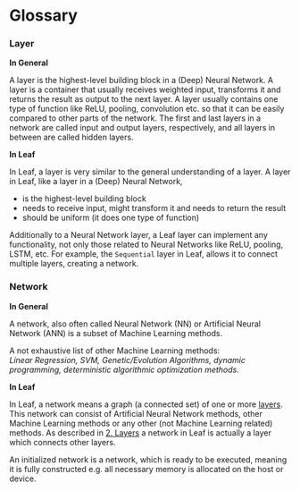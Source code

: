 # Glossary

### Layer

**In General**

A layer is the highest-level building block in a (Deep) Neural Network. A layer
is a container that usually receives weighted input, transforms it and returns
the result as output to the next layer. A layer usually contains one type of
function like ReLU, pooling, convolution etc. so that it can be easily compared
to other parts of the network. The first and last layers in a network are called
input and output layers, respectively, and all layers in between are called
hidden layers.

**In Leaf**

In Leaf, a layer is very similar to the general understanding of a layer. A layer
in Leaf, like a layer in a (Deep) Neural Network,

* is the highest-level building block
* needs to receive input, might transform it and needs to return the result
* should be uniform (it does one type of function)

Additionally to a Neural Network layer, a Leaf layer can implement any
functionality, not only those related to Neural Networks like ReLU, pooling,
LSTM, etc. For example, the `Sequential` layer in Leaf, allows it to connect
multiple layers, creating a network.

### Network

**In General**

A network, also often called Neural Network (NN) or Artificial Neural Network
(ANN) is a subset of Machine Learning methods.

A not exhaustive list of other Machine Learning methods:  
*Linear Regression, SVM, Genetic/Evolution Algorithms, dynamic programming,
deterministic algorithmic optimization methods.*

**In Leaf**

In Leaf, a network means a graph (a connected set) of one or more
[layers](./layers.html). This network can consist of Artificial Neural Network
methods, other Machine Learning methods or any other (not Machine Learning
related) methods. As described in [2. Layers](./layers.html) a network in Leaf
is actually a layer which connects other layers.

An initialized network is a network, which is ready to be executed, meaning it
is fully constructed e.g. all necessary memory is allocated on the host or device.
